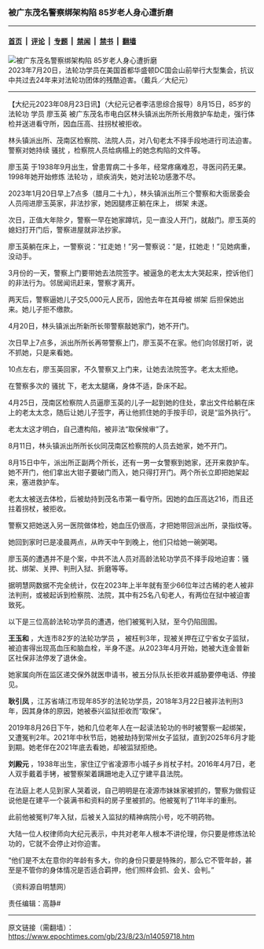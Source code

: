 ### 被广东茂名警察绑架构陷 85岁老人身心遭折磨

---

#### [首页](../../../..?n14059718) &nbsp;|&nbsp; [评论](../../../../../epoch-comment?n14059718) &nbsp;|&nbsp; [专题](../../../../../epoch-special?n14059718) &nbsp;|&nbsp; [禁闻](../../../../../epoch-news?n14059718) &nbsp;|&nbsp; [禁书](../../../../../books?n14059718) &nbsp;|&nbsp; [翻墙](https://github.com/gfw-breaker/nogfw/blob/master/README.md?n14059718)


<div><img alt="被广东茂名警察绑架构陷 85岁老人身心遭折磨" class="attachment-djy_600_400 size-djy_600_400 wp-post-image" src="https://i.epochtimes.com/assets/uploads/2023/07/id14039601-2307201700431973-600x400.jpg"/>
<div class="caption">
 2023年7月20日，法轮功学员在美国首都华盛顿DC国会山前举行大型集会，抗议中共过去24年来对法轮功团体的残酷迫害。（戴兵／大纪元）
</div></div><hr/><div class="post_content" id="artbody" itemprop="articleBody">
 <!-- article content begin -->
 <p>
  【大纪元2023年08月23日讯】（大纪元记者李洁思综合报导）8月15日，85岁的
  <ok href="https://www.epochtimes.com/gb/tag/%E6%B3%95%E8%BD%AE%E5%8A%9F.html">
   法轮功
  </ok>
  学员
  <ok href="https://www.epochtimes.com/gb/tag/%E5%BB%96%E7%8E%89%E8%8B%B1.html">
   廖玉英
  </ok>
  被广东茂名市电白区林头镇派出所所长用救护车劫走，强行体检并送进看守所，因血压高、拄拐杖被拒收。
 </p>
 <p>
  林头镇派出所、茂南区检察院、法院人员，对八旬老太不择手段地进行司法迫害。警察对她持续
  <ok href="https://www.epochtimes.com/gb/tag/%E9%AA%9A%E6%89%B0.html">
   骚扰
  </ok>
  ，检察院人员给病榻上的她念构陷的文件等。
 </p>
 <p>
  <ok href="https://www.epochtimes.com/gb/tag/%E5%BB%96%E7%8E%89%E8%8B%B1.html">
   廖玉英
  </ok>
  于1938年9月出生，曾患胃病二十多年，经常疼痛难忍，寻医问药无果。1998年她开始修炼
  <ok href="https://www.epochtimes.com/gb/tag/%E6%B3%95%E8%BD%AE%E5%8A%9F.html">
   法轮功
  </ok>
  ，顽疾消失，她对法轮功感激不尽。
 </p>
 <p>
  2023年1月20日早上7点多（腊月二十九），林头镇派出所三个警察和大衙居委会人员闯进廖玉英家，非法抄家，她因腿疼正躺在床上，
  <ok href="https://www.epochtimes.com/gb/tag/%E7%BB%91%E6%9E%B6.html">
   绑架
  </ok>
  未遂。
 </p>
 <p>
  次日，正值大年除夕，警察一早在她家蹲坑，见一直没人开门，就敲门。廖玉英的媳妇打开门后，警察进屋就非法抄家。
 </p>
 <p>
  廖玉英躺在床上，一警察说：“扛走她！”另一警察说：“是，扛她走！”见她病重，没动手。
 </p>
 <p>
  3月份的一天，警察上门要带她去法院签字。被逼急的老太太大哭起来，控诉他们的非法行为。邻居闻讯赶来，警察才离开。
 </p>
 <p>
  两天后，警察逼她儿子交5,000元人民币，因他去年在其母被
  <ok href="https://www.epochtimes.com/gb/tag/%E7%BB%91%E6%9E%B6.html">
   绑架
  </ok>
  后担保她出来。她儿子拒不缴款。
 </p>
 <p>
  4月20日，林头镇派出所新所长带警察敲她家门，她不开门。
 </p>
 <p>
  次日早上7点多，派出所所长再带警察上门，廖玉英不在家。他们向邻居打听，说不抓她，只是来看她。
 </p>
 <p>
  10点左右，廖玉英回家，不久警察又上门来，让她去法院签字。老太太拒绝。
 </p>
 <p>
  在警察多次的
  <ok href="https://www.epochtimes.com/gb/tag/%E9%AA%9A%E6%89%B0.html">
   骚扰
  </ok>
  下，老太太腿痛，身体不适，卧床不起。
 </p>
 <p>
  4月25日，茂南区检察院人员逼廖玉英的儿子一起到她的住处，拿出文件给躺在床上的老太太念，随后让她儿子签字，再让他抓住她的手按手印，说是“监外执行”。
 </p>
 <p>
  老太太这才明白，自己遭构陷，被非法“取保候审”了。
 </p>
 <p>
  8月11日，林头镇派出所所长伙同茂南区检察院的人员去她家，她不开门。
 </p>
 <p>
  8月15日中午，派出所正副两个所长，还有一男一女警察到她家，还开来救护车。她不开门，他们拿出大钳子要破门而入，她只得打开门。两个所长立即把她架起来，塞进救护车。
 </p>
 <p>
  老太太被送去体检，后被劫持到茂名市第一看守所。因她的血压高达216，而且还拄着拐杖，被拒收。
 </p>
 <p>
  警察又把她送入另一医院做体检，她血压仍很高，才把她带回派出所，录指纹等。
 </p>
 <p>
  她回到家时已是凌晨两点，从昨天中午到晚上，他们只给她一碗粥喝。
 </p>
 <p>
  廖玉英的遭遇并不是个案，中共不法人员对高龄法轮功学员不择手段地迫害：骚扰、绑架、关押、判刑入狱、折磨等等。
 </p>
 <p>
  据明慧网数据不完全统计，仅在2023年上半年就有至少66位年过古稀的老人被非法判刑，或被起诉到检察院、法院，其中有25名八旬老人，有两位在狱中被迫害致死。
 </p>
 <p>
  以下是三位高龄法轮功学员的遭遇，他们被冤判入狱，至今仍陷囹圄。
 </p>
 <p>
  <strong>
   王玉和
  </strong>
  ，大连市82岁的法轮功学员
  <b>
   ，
  </b>
  被枉判3年，现被关押在辽宁省女子监狱，被迫害得出现高血压和脑血栓，半身不遂。从2023年4月开始，她被大连金普新区社保非法停发了退休金。
 </p>
 <p>
  她家属向所在监区递交保外就医申请书，被五分队队长拒收并威胁要停电话、停接见。
 </p>
 <p>
  <strong>
   耿引凤
  </strong>
  ，江苏省靖江市现年85岁的法轮功学员，2018年3月22日被非法判刑3年，因其身体的原因，她被泰兴监狱拒收而“取保”。
 </p>
 <p>
  2019年8月26日下午，她和几位老年人在一起读法轮功的书时被警察一起绑架，又遭冤判2年。2021年中秋节后，她被劫持到常州女子监狱，直到2025年6月才能到期。她老伴在2021年底去看她，却被监狱拒绝。
 </p>
 <p>
  <strong>
   刘殿元
  </strong>
  ，1938年出生，家住辽宁省凌源市小城子乡肖杖子村。2016年4月7日，老人双手戴着手铐，被警察架着蹒跚地走入辽宁建平县法院。
 </p>
 <p>
  在法庭上老人见到家人哭着说，自己明明是在凌源市妹妹家被抓的，警察为做假证说他是在建平一个装满书和资料的房子里被抓的。他被冤判了11年半的重刑。
 </p>
 <p>
  此前他被冤判7年入狱，后被关入监狱的精神病院小号，吃不明药物。
 </p>
 <p>
  大陆一位人权律师向大纪元表示，中共对老年人根本不讲伦理，你只要是修炼法轮功的，它就不会停止对你迫害。
 </p>
 <p>
  “他们是不太在意你的年龄有多大，你的身份只要是特殊的，那么它不管年龄，甚至是不管你的身体情况是否适合羁押，他们照样会抓、会关、会判。”
 </p>
 <p>
  （资料源自明慧网）
 </p>
 <p>
  责任编辑：高静#
 </p>
 <!-- article content end -->
 <div id="below_article_ad">
 </div>
</div>


---

原文链接（需翻墙）：https://www.epochtimes.com/gb/23/8/23/n14059718.htm